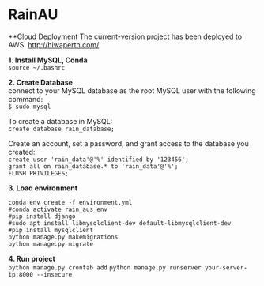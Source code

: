 # RainAU

**Cloud Deployment
The current-version project has been deployed to AWS.
http://hiwaperth.com/

**1. Install MySQL, Conda**  
  `source ~/.bashrc`

**2. Create Database**  
   connect to your MySQL database as the root MySQL user with the following command:  
      `$ sudo mysql`  
  
   To create a database in MySQL:  
      `create database rain_database;`  
      
   Create an account, set a password, and grant access to the database you created:  
      `create user 'rain_data'@'%' identified by '123456';`  
      `grant all on rain_database.* to 'rain_data'@'%';`  
      `FLUSH PRIVILEGES;`
      
**3. Load environment**
   ```
   conda env create -f environment.yml
   #conda activate rain_aus_env  
   #pip install django  
   #sudo apt install libmysqlclient-dev default-libmysqlclient-dev  
   #pip install mysqlclient  
   python manage.py makemigrations  
   python manage.py migrate  
   ```

**4. Run project**  
   `python manage.py crontab add`
   `python manage.py runserver your-server-ip:8000 --insecure`
